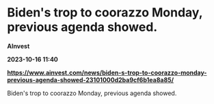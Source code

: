 # Biden's trop to coorazzo Monday, previous agenda showed.
**AInvest**

**2023-10-16 11:40**

**https://www.ainvest.com/news/biden-s-trop-to-coorazzo-monday-previous-agenda-showed-23101000d2ba9cf6b1ea8a85/**

Biden's trop to coorazzo Monday, previous agenda showed.